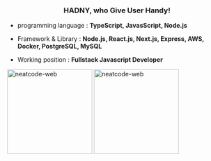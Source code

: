 <h3 align="center">HADNY, who Give User Handy!</h3>


- programming language : **TypeScript, JavasScript, Node.js**

- Framework & Library : **Node.js, React.js, Next.js, Express, AWS, Docker, PostgreSQL, MySQL**

- Working position : **Fullstack Javascript Developer**

<div style="display: block;justify-content: center; gap: 20px">
  <div style="display: block;justify-content: center; gap: 20px">
  <img align="center" height="195px" src="https://github-readme-stats.vercel.app/api?username=neatcode-web&show_icons=true&locale=en" alt="neatcode-web" />
  <img align="center" height="195px" src="https://github-readme-stats.vercel.app/api/top-langs/?username=neatcode-web&layout=compact" alt="neatcode-web" />
</div>
</div>

